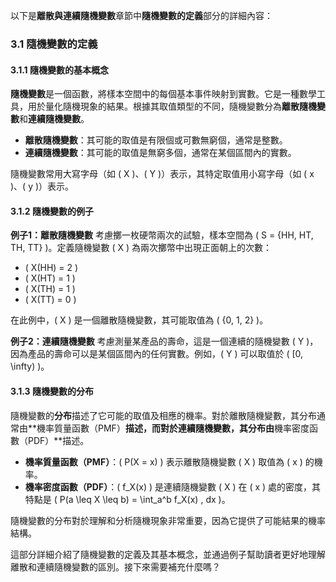 以下是**離散與連續隨機變數**章節中**隨機變數的定義**部分的詳細內容：

### 3.1 隨機變數的定義

#### 3.1.1 隨機變數的基本概念
**隨機變數**是一個函數，將樣本空間中的每個基本事件映射到實數。它是一種數學工具，用於量化隨機現象的結果。根據其取值類型的不同，隨機變數分為**離散隨機變數**和**連續隨機變數**。

- **離散隨機變數**：其可能的取值是有限個或可數無窮個，通常是整數。
- **連續隨機變數**：其可能的取值是無窮多個，通常在某個區間內的實數。

隨機變數常用大寫字母（如 \( X \)、\( Y \)）表示，其特定取值用小寫字母（如 \( x \)、\( y \)）表示。

#### 3.1.2 隨機變數的例子

**例子1：離散隨機變數**
考慮擲一枚硬幣兩次的試驗，樣本空間為 \( S = \{HH, HT, TH, TT\} \)。定義隨機變數 \( X \) 為兩次擲幣中出現正面朝上的次數：
- \( X(HH) = 2 \)
- \( X(HT) = 1 \)
- \( X(TH) = 1 \)
- \( X(TT) = 0 \)

在此例中，\( X \) 是一個離散隨機變數，其可能取值為 \( \{0, 1, 2\} \)。

**例子2：連續隨機變數**
考慮測量某產品的壽命，這是一個連續的隨機變數 \( Y \)，因為產品的壽命可以是某個區間內的任何實數。例如，\( Y \) 可以取值於 \( [0, \infty) \)。

#### 3.1.3 隨機變數的分布

隨機變數的**分布**描述了它可能的取值及相應的機率。對於離散隨機變數，其分布通常由**機率質量函數（PMF）**描述，而對於連續隨機變數，其分布由**機率密度函數（PDF）**描述。

- **機率質量函數（PMF）**：\( P(X = x) \) 表示離散隨機變數 \( X \) 取值為 \( x \) 的機率。
- **機率密度函數（PDF）**：\( f_X(x) \) 是連續隨機變數 \( X \) 在 \( x \) 處的密度，其特點是 \( P(a \leq X \leq b) = \int_a^b f_X(x) \, dx \)。

隨機變數的分布對於理解和分析隨機現象非常重要，因為它提供了可能結果的機率結構。

這部分詳細介紹了隨機變數的定義及其基本概念，並通過例子幫助讀者更好地理解離散和連續隨機變數的區別。接下來需要補充什麼嗎？